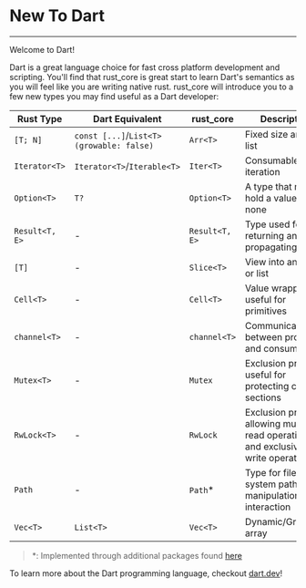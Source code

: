 # New To Dart
***
Welcome to Dart!

Dart is a great language choice for fast cross platform development and scripting.
You'll find that rust_core is great start to learn Dart's semantics as you will feel like you are writing native rust.
rust_core will introduce you to a few new types you may find useful as a Dart developer:

| Rust Type         | Dart Equivalent | rust_core | Description                                             |
|-------------------|-----------------|----------------------|---------------------------------------------------------|
| `[T; N]`          | `const [...]`/`List<T>(growable: false)` | `Arr<T>`            | Fixed size array or list                                   |
| `Iterator<T>`     | `Iterator<T>`/`Iterable<T>`   |  `Iter<T>`                  | Consumable iteration
| `Option<T>`       | `T?`            | `Option<T>`                    | A type that may hold a value or none                   |
| `Result<T, E>`    |  - | `Result<T, E>`  | Type used for returning and propagating errors|                         |
| `[T]`             | - | `Slice<T>`                    | View into an array or list                                 |
| `Cell<T>`         | - | `Cell<T>`                    | Value wrapper, useful for primitives                                  |
| `channel<T>`      | - | `channel<T>` | Communication between produces and consumers
| `Mutex<T>`      | - | `Mutex` | Exclusion primitive useful for protecting critical sections
| `RwLock<T>`      | - | `RwLock` |  Exclusion primitive allowing multiple read operations and exclusive write operations
| `Path`            | - | `Path`*  | Type for file system path manipulation and interaction
| `Vec<T>`          | `List<T>`       | `Vec<T>`                    | Dynamic/Growable array                              |

> *: Implemented through additional packages found [here](../misc/packages_built_on_rust_core.md)

To learn more about the Dart programming language, checkout [dart.dev](https://dart.dev/language)!